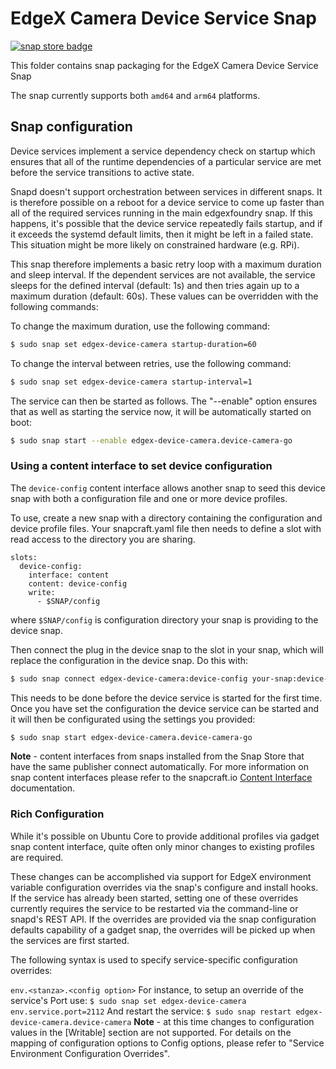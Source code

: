 # EdgeX Camera Device Service Snap
[![snap store badge](https://raw.githubusercontent.com/snapcore/snap-store-badges/master/EN/%5BEN%5D-snap-store-black-uneditable.png)](https://snapcraft.io/edgex-device-camera)

This folder contains snap packaging for the EdgeX Camera Device Service Snap

The snap currently supports both `amd64` and `arm64` platforms.


## Snap configuration

Device services implement a service dependency check on startup which ensures that all of the runtime dependencies of a particular service are met before the service transitions to active state.

Snapd doesn't support orchestration between services in different snaps. It is therefore possible on a reboot for a device service to come up faster than all of the required services running in the main edgexfoundry snap. If this happens, it's possible that the device service repeatedly fails startup, and if it exceeds the systemd default limits, then it might be left in a failed state. This situation might be more likely on constrained hardware (e.g. RPi).

This snap therefore implements a basic retry loop with a maximum duration and sleep interval. If the dependent services are not available, the service sleeps for the defined interval (default: 1s) and then tries again up to a maximum duration (default: 60s). These values can be overridden with the following commands:
    
To change the maximum duration, use the following command:

```bash
$ sudo snap set edgex-device-camera startup-duration=60
```

To change the interval between retries, use the following command:

```bash
$ sudo snap set edgex-device-camera startup-interval=1
```

The service can then be started as follows. The "--enable" option
ensures that as well as starting the service now, it will be automatically started on boot:

```bash
$ sudo snap start --enable edgex-device-camera.device-camera-go
```

### Using a content interface to set device configuration

The `device-config` content interface allows another snap to seed this device
snap with both a configuration file and one or more device profiles. 


To use, create a new snap with a directory containing the configuration and device profile files. Your snapcraft.yaml file then needs to define a slot with read access to the directory you are sharing.

```
slots:
  device-config:
    interface: content  
    content: device-config
    write: 
      - $SNAP/config
```

where `$SNAP/config` is configuration directory your snap is providing to the device snap.

Then connect the plug in the device snap to the slot in your snap,
which will replace the configuration in the device snap. Do this with:

```bash
$ sudo snap connect edgex-device-camera:device-config your-snap:device-config
```

This needs to be done before the device service is started for the first time. Once you have set the configuration the device service can be started and it will then be configurated using the settings you provided:

```bash
$ sudo snap start edgex-device-camera.device-camera-go
```

**Note** - content interfaces from snaps installed from the Snap Store that have the same publisher connect automatically. For more information on snap content interfaces please refer to the snapcraft.io [Content Interface](https://snapcraft.io/docs/content-interface) documentation.


### Rich Configuration
While it's possible on Ubuntu Core to provide additional profiles via gadget 
snap content interface, quite often only minor changes to existing profiles are required. 

These changes can be accomplished via support for EdgeX environment variable 
configuration overrides via the snap's configure and install hooks. 
If the service has already been started, setting one of these overrides currently requires the
service to be restarted via the command-line or snapd's REST API. 
If the overrides are provided via the snap configuration defaults capability of a gadget snap, 
the overrides will be picked up when the services are first started.

The following syntax is used to specify service-specific configuration overrides:


```env.<stanza>.<config option>```
For instance, to setup an override of the service's Port use:
```$ sudo snap set edgex-device-camera env.service.port=2112```
And restart the service:
```$ sudo snap restart edgex-device-camera.device-camera```
**Note** - at this time changes to configuration values in the [Writable] section are not supported.
For details on the mapping of configuration options to Config options, please refer to "Service Environment Configuration Overrides".